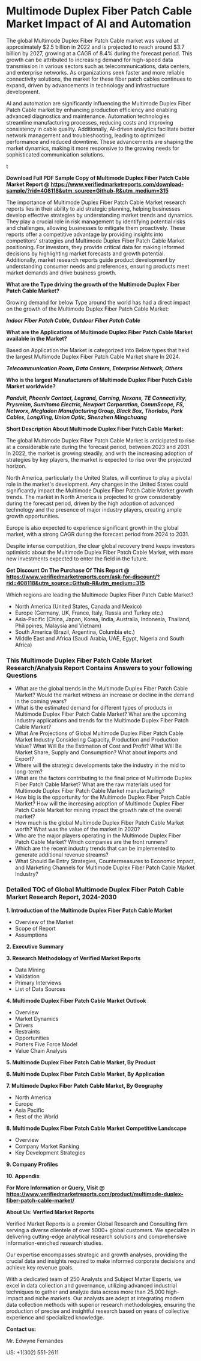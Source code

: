 <meta name="title" content="Global Multimode Duplex Fiber Patch Cable Market Impact of AI and Automation"><meta name="description" content="The global Multimode Duplex Fiber Patch Cable market was valued at approximately $2.5 billion in 2022 and is projected to reach around $3.7 billion by 2027, growing at"><meta name="title" content="Multimode Duplex Fiber Patch Cable Market Size, Share, Scope, Trends, Growth, Opportunities, Analysis, Forecast"><h1>Multimode Duplex Fiber Patch Cable Market Impact of AI and Automation</h1><p>The global Multimode Duplex Fiber Patch Cable market was valued at approximately $2.5 billion in 2022 and is projected to reach around $3.7 billion by 2027, growing at a CAGR of 8.4% during the forecast period. This growth can be attributed to increasing demand for high-speed data transmission in various sectors such as telecommunications, data centers, and enterprise networks. As organizations seek faster and more reliable connectivity solutions, the market for these fiber patch cables continues to expand, driven by advancements in technology and infrastructure development.</p><p>AI and automation are significantly influencing the Multimode Duplex Fiber Patch Cable market by enhancing production efficiency and enabling advanced diagnostics and maintenance. Automation technologies streamline manufacturing processes, reducing costs and improving consistency in cable quality. Additionally, AI-driven analytics facilitate better network management and troubleshooting, leading to optimized performance and reduced downtime. These advancements are shaping the market dynamics, making it more responsive to the growing needs for sophisticated communication solutions.</p>t</p><p id="" class=""><strong>Download Full PDF Sample Copy of Multimode Duplex Fiber Patch Cable Market Report @ <a href="https://www.verifiedmarketreports.com/download-sample/?rid=408118&utm_source=Github-R&utm_medium=315" target="_blank">https://www.verifiedmarketreports.com/download-sample/?rid=408118&utm_source=Github-R&utm_medium=315</a></strong></p><p>The importance of&nbsp;Multimode Duplex Fiber Patch Cable Market research reports lies in their ability to aid strategic planning, helping businesses develop effective strategies by understanding market trends and dynamics. They play a crucial role in risk management by identifying potential risks and challenges, allowing businesses to mitigate them proactively. These reports offer a competitive advantage by providing insights into competitors' strategies and Multimode Duplex Fiber Patch Cable Market positioning. For investors, they provide critical data for making informed decisions by highlighting market forecasts and growth potential. Additionally, market research reports guide product development by understanding consumer needs and preferences, ensuring products meet market demands and drive business growth.</p><p><strong>What are the&nbsp;Type driving the growth of the Multimode Duplex Fiber Patch Cable Market?</strong></p><p id="" class="">Growing demand for below Type around the world has had a direct impact on the growth of the Multimode Duplex Fiber Patch Cable Market:</p><em><strong>Indoor Fiber Patch Cable, Outdoor Fiber Patch Cable</strong></em></p><strong>What are the&nbsp;Applications&nbsp;of Multimode Duplex Fiber Patch Cable Market available in the Market?</strong></p><p id="" class="">Based on Application the Market is categorized into Below types that held the largest Multimode Duplex Fiber Patch Cable Market share In 2024.</p><em><strong>Telecommunication Room, Data Centers, Enterprise Network, Others</strong></em></p><strong>Who is the largest Manufacturers of Multimode Duplex Fiber Patch Cable Market worldwide?</strong></p><p><em><strong>Panduit, Phoenix Contact, Legrand, Corning, Nexans, TE Connectivity, Prysmian, Sumitomo Electric, Newport Corporation, CommScope, FS, Networx, Megladon Manufacturing Group, Black Box, Thorlabs, Park Cables, LongXing, Union Optic, Shenzhen Mingchuang</strong></em></p><p id="" class=""><strong>Short Description About Multimode Duplex Fiber Patch Cable Market:</strong></p><p>The global Multimode Duplex Fiber Patch Cable Market is anticipated to rise at a considerable rate during the forecast period, between 2023 and 2031. In 2022, the market is growing steadily, and with the increasing adoption of strategies by key players, the market is expected to rise over the projected horizon.</p><p>North America, particularly the United States, will continue to play a pivotal role in the market's development. Any changes in the United States could significantly impact the Multimode Duplex Fiber Patch Cable Market growth trends. The market in North America is projected to grow considerably during the forecast period, driven by the high adoption of advanced technology and the presence of major industry players, creating ample growth opportunities.</p><p>Europe is also expected to experience significant growth in the global market, with a strong CAGR during the forecast period from 2024 to 2031.</p><p>Despite intense competition, the clear global recovery trend keeps investors optimistic about the Multimode Duplex Fiber Patch Cable Market, with more new investments expected to enter the field in the future.</p><p id="" class=""><strong>Get Discount On The Purchase Of This Report @ <a href="https://www.verifiedmarketreports.com/ask-for-discount/?rid=408118&utm_source=Github-R&utm_medium=315" target="_blank">https://www.verifiedmarketreports.com/ask-for-discount/?rid=408118&utm_source=Github-R&utm_medium=315</a></strong></p>Which regions are leading the Multimode Duplex Fiber Patch Cable Market?</p><ul><li>North America (United States, Canada and Mexico)</li><li>Europe (Germany, UK, France, Italy, Russia and Turkey etc.)</li><li>Asia-Pacific (China, Japan, Korea, India, Australia, Indonesia, Thailand, Philippines, Malaysia and Vietnam)</li><li>South America (Brazil, Argentina, Columbia etc.)</li><li>Middle East and Africa (Saudi Arabia, UAE, Egypt, Nigeria and South Africa)</li></ul><h3 id="" class="">This Multimode Duplex Fiber Patch Cable Market Research/Analysis Report Contains Answers to your following Questions</h3><ul><li>What are the global trends in the Multimode Duplex Fiber Patch Cable Market? Would the market witness an increase or decline in the demand in the coming years?</li><li>What is the estimated demand for different types of products in Multimode Duplex Fiber Patch Cable Market? What are the upcoming industry applications and trends for the Multimode Duplex Fiber Patch Cable Market?</li><li>What Are Projections of Global Multimode Duplex Fiber Patch Cable Market Industry Considering Capacity, Production and Production Value? What Will Be the Estimation of Cost and Profit? What Will Be Market Share, Supply and Consumption? What about imports and Export?</li><li>Where will the strategic developments take the industry in the mid to long-term?</li><li>What are the factors contributing to the final price of Multimode Duplex Fiber Patch Cable Market? What are the raw materials used for Multimode Duplex Fiber Patch Cable Market manufacturing?</li><li>How big is the opportunity for the Multimode Duplex Fiber Patch Cable Market? How will the increasing adoption of Multimode Duplex Fiber Patch Cable Market for mining impact the growth rate of the overall market?</li><li>How much is the global Multimode Duplex Fiber Patch Cable Market worth? What was the value of the market In 2020?</li><li>Who are the major players operating in the Multimode Duplex Fiber Patch Cable Market? Which companies are the front runners?</li><li>Which are the recent industry trends that can be implemented to generate additional revenue streams?</li><li>What Should Be Entry Strategies, Countermeasures to Economic Impact, and Marketing Channels for Multimode Duplex Fiber Patch Cable Market Industry?</li></ul><h3 id="" class="">Detailed TOC of Global Multimode Duplex Fiber Patch Cable Market Research Report, 2024-2030</h3><p id="" class=""><strong>1. Introduction of the Multimode Duplex Fiber Patch Cable Market</strong></p><ul><li>Overview of the Market</li><li>Scope of Report</li><li>Assumptions</li></ul><p id="" class=""><strong>2. Executive Summary</strong></p><p id="" class=""><strong>3. Research Methodology of Verified Market Reports</strong></p><ul><li>Data Mining</li><li>Validation</li><li>Primary Interviews</li><li>List of Data Sources</li></ul><p id="" class=""><strong>4. Multimode Duplex Fiber Patch Cable Market Outlook</strong></p><ul><li>Overview</li><li>Market Dynamics</li><li>Drivers</li><li>Restraints</li><li>Opportunities</li><li>Porters Five Force Model</li><li>Value Chain Analysis</li></ul><p id="" class=""><strong>5. Multimode Duplex Fiber Patch Cable Market, By Product</strong></p><p id="" class=""><strong>6. Multimode Duplex Fiber Patch Cable Market, By Application</strong></p><p id="" class=""><strong>7. Multimode Duplex Fiber Patch Cable Market, By Geography</strong></p><ul><li>North America</li><li>Europe</li><li>Asia Pacific</li><li>Rest of the World</li></ul><p id="" class=""><strong>8. Multimode Duplex Fiber Patch Cable Market Competitive Landscape</strong></p><ul><li>Overview</li><li>Company Market Ranking</li><li>Key Development Strategies</li></ul><p id="" class=""><strong>9. Company Profiles</strong></p><p id="" class=""><strong>10. Appendix</strong></p><p id="" class=""><strong>For More Information or Query, Visit @ <a href="https://www.verifiedmarketreports.com/product/multimode-duplex-fiber-patch-cable-market/" target="_blank">https://www.verifiedmarketreports.com/product/multimode-duplex-fiber-patch-cable-market/</a></strong></p><p id="" class=""><strong>About Us: Verified Market Reports</strong></p><p id="" class="">Verified Market Reports is a premier Global Research and Consulting firm serving a diverse clientele of over 5000+ global customers. We specialize in delivering cutting-edge analytical research solutions and comprehensive information-enriched research studies.</p><p id="" class="">Our expertise encompasses strategic and growth analyses, providing the crucial data and insights required to make informed corporate decisions and achieve key revenue goals.</p><p id="" class="">With a dedicated team of 250 Analysts and Subject Matter Experts, we excel in data collection and governance, utilizing advanced industrial techniques to gather and analyze data across more than 25,000 high-impact and niche markets. Our analysts are adept at integrating modern data collection methods with superior research methodologies, ensuring the production of precise and insightful research based on years of collective experience and specialized knowledge.</p><p id="" class=""><strong>Contact us:</strong></p><p id="" class="">Mr. Edwyne Fernandes</p><p id="" class="">US: +1(302) 551-2611</p>